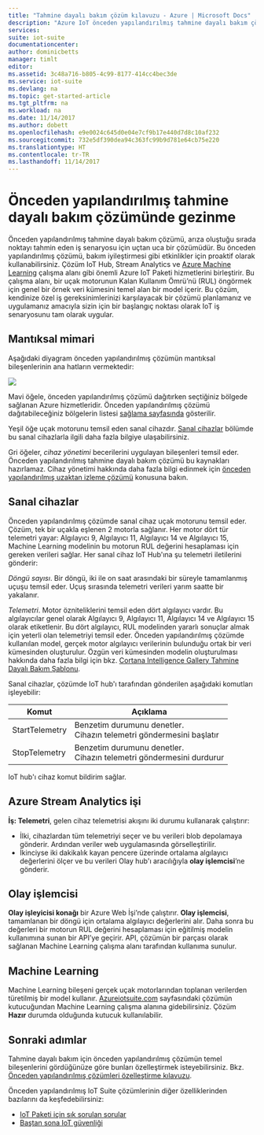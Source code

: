 ```yaml
---
title: "Tahmine dayalı bakım çözüm kılavuzu - Azure | Microsoft Docs"
description: "Azure IoT önceden yapılandırılmış tahmine dayalı bakım çözümü gezintisi."
services: 
suite: iot-suite
documentationcenter: 
author: dominicbetts
manager: timlt
editor: 
ms.assetid: 3c48a716-b805-4c99-8177-414cc4bec3de
ms.service: iot-suite
ms.devlang: na
ms.topic: get-started-article
ms.tgt_pltfrm: na
ms.workload: na
ms.date: 11/14/2017
ms.author: dobett
ms.openlocfilehash: e9e0024c645d0e04e7cf9b17e440d7d8c10af232
ms.sourcegitcommit: 732e5df390dea94c363fc99b9d781e64cb75e220
ms.translationtype: HT
ms.contentlocale: tr-TR
ms.lasthandoff: 11/14/2017
---
```

# <a name="predictive-maintenance-preconfigured-solution-walkthrough"></a>Önceden yapılandırılmış tahmine dayalı bakım çözümünde gezinme

Önceden yapılandırılmış tahmine dayalı bakım çözümü, arıza oluştuğu sırada noktayı tahmin eden iş senaryosu için uçtan uca bir çözümüdür. Bu önceden yapılandırılmış çözümü, bakım iyileştirmesi gibi etkinlikler için proaktif olarak kullanabilirsiniz. Çözüm IoT Hub, Stream Analytics ve [Azure Machine Learning][lnk-machine-learning] çalışma alanı gibi önemli Azure IoT Paketi hizmetlerini birleştirir. Bu çalışma alanı, bir uçak motorunun Kalan Kullanım Ömrü’nü (RUL) öngörmek için genel bir örnek veri kümesini temel alan bir model içerir. Bu çözüm, kendinize özel iş gereksinimlerinizi karşılayacak bir çözümü planlamanız ve uygulamanız amacıyla sizin için bir başlangıç noktası olarak IoT iş senaryosunu tam olarak uygular.

## <a name="logical-architecture"></a>Mantıksal mimari

Aşağıdaki diyagram önceden yapılandırılmış çözümün mantıksal bileşenlerinin ana hatların vermektedir:

![][img-architecture]

Mavi öğele, önceden yapılandırılmış çözümü dağıtırken seçtiğiniz bölgede sağlanan Azure hizmetleridir. Önceden yapılandırılmış çözümü dağıtabileceğiniz bölgelerin listesi [sağlama sayfasında][lnk-azureiotsuite] gösterilir.

Yeşil öğe uçak motorunu temsil eden sanal cihazdır. [Sanal cihazlar](#simulated-devices) bölümde bu sanal cihazlarla ilgili daha fazla bilgiye ulaşabilirsiniz.

Gri öğeler, *cihaz yönetimi* becerilerini uygulayan bileşenleri temsil eder. Önceden yapılandırılmış tahmine dayalı bakım çözümü bu kaynakları hazırlamaz. Cihaz yönetimi hakkında daha fazla bilgi edinmek için [önceden yapılandırılmış uzaktan izleme çözümü][lnk-remote-monitoring] konusuna bakın.

## <a name="simulated-devices"></a>Sanal cihazlar

Önceden yapılandırılmış çözümde sanal cihaz uçak motorunu temsil eder. Çözüm, tek bir uçakla eşlenen 2 motorla sağlanır. Her motor dört tür telemetri yayar: Algılayıcı 9, Algılayıcı 11, Algılayıcı 14 ve Algılayıcı 15, Machine Learning modelinin bu motorun RUL değerini hesaplaması için gereken verileri sağlar. Her sanal cihaz IoT Hub'ına şu telemetri iletilerini gönderir:

*Döngü sayısı*. Bir döngü, iki ile on saat arasındaki bir süreyle tamamlanmış uçuşu temsil eder. Uçuş sırasında telemetri verileri yarım saatte bir yakalanır.

*Telemetri*. Motor özniteliklerini temsil eden dört algılayıcı vardır. Bu algılayıcılar genel olarak Algılayıcı 9, Algılayıcı 11, Algılayıcı 14 ve Algılayıcı 15 olarak etiketlenir. Bu dört algılayıcı, RUL modelinden yararlı sonuçlar almak için yeterli olan telemetriyi temsil eder. Önceden yapılandırılmış çözümde kullanılan model, gerçek motor algılayıcı verilerinin bulunduğu ortak bir veri kümesinden oluşturulur. Özgün veri kümesinden modelin oluşturulması hakkında daha fazla bilgi için bkz. [Cortana Intelligence Gallery Tahmine Dayalı Bakım Şablonu][lnk-cortana-analytics].

Sanal cihazlar, çözümde IoT hub'ı tarafından gönderilen aşağıdaki komutları işleyebilir:

| Komut | Açıklama |
| --- | --- |
| StartTelemetry |Benzetim durumunu denetler.<br/>Cihazın telemetri göndermesini başlatır |
| StopTelemetry |Benzetim durumunu denetler.<br/>Cihazın telemetri göndermesini durdurur |

IoT hub'ı cihaz komut bildirim sağlar.

## <a name="azure-stream-analytics-job"></a>Azure Stream Analytics işi

**İş: Telemetri**, gelen cihaz telemetrisi akışını iki durumu kullanarak çalıştırır:

* İlki, cihazlardan tüm telemetriyi seçer ve bu verileri blob depolamaya gönderir. Ardından veriler web uygulamasında görselleştirilir.
* İkinciyse iki dakikalık kayan pencere üzerinde ortalama algılayıcı değerlerini ölçer ve bu verileri Olay hub'ı aracılığıyla **olay işlemcisi**’ne gönderir.

## <a name="event-processor"></a>Olay işlemcisi
**Olay işleyicisi konağı** bir Azure Web İşi’nde çalıştırır. **Olay işlemcisi**, tamamlanan bir döngü için ortalama algılayıcı değerlerini alır. Daha sonra bu değerleri bir motorun RUL değerini hesaplaması için eğitilmiş modelin kullanımına sunan bir API’ye geçirir. API, çözümün bir parçası olarak sağlanan Machine Learning çalışma alanı tarafından kullanıma sunulur.

## <a name="machine-learning"></a>Machine Learning
Machine Learning bileşeni gerçek uçak motorlarından toplanan verilerden türetilmiş bir model kullanır. [Azureiotsuite.com][lnk-azureiotsuite] sayfasındaki çözümün kutucuğundan Machine Learning çalışma alanına gidebilirsiniz. Çözüm **Hazır** durumda olduğunda kutucuk kullanılabilir.


## <a name="next-steps"></a>Sonraki adımlar
Tahmine dayalı bakım için önceden yapılandırılmış çözümün temel bileşenlerini gördüğünüze göre bunları özelleştirmek isteyebilirsiniz. Bkz. [Önceden yapılandırılmış çözümleri özelleştirme kılavuzu][lnk-customize].

Önceden yapılandırılmış IoT Suite çözümlerinin diğer özelliklerinden bazılarını da keşfedebilirsiniz:

* [IoT Paketi için sık sorulan sorular][lnk-faq]
* [Baştan sona IoT güvenliği][lnk-security-groundup]

[img-architecture]: media/iot-suite-predictive-walkthrough/architecture.png

[lnk-remote-monitoring]: iot-suite-v1-remote-monitoring-sample-walkthrough.md
[lnk-cortana-analytics]: http://gallery.cortanaintelligence.com/Collection/Predictive-Maintenance-Template-3
[lnk-azureiotsuite]: https://www.azureiotsuite.com/
[lnk-customize]: iot-suite-v1-guidance-on-customizing-preconfigured-solutions.md
[lnk-faq]: iot-suite-v1-faq.md
[lnk-security-groundup]: securing-iot-ground-up.md
[lnk-machine-learning]: https://azure.microsoft.com/services/machine-learning/